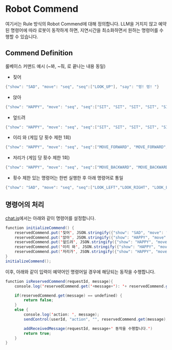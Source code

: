 # Robot Commend

여기서는 Rule 방식의 Robot Commend에 대해 정의합니다. LLM을 거치지 않고 예약된 명령어에 따라 로봇이 동작하게 하면, 지연시간을 최소화하면서 원하는 명령어를 수행할 수 있습니다.

## Commend Definition

룰베이스 커맨드 예시 (~봐, ~줘, 로 끝나는 내용 동일)

- 짖어
```java
{"show": "SAD", "move": "seq", "seq":["LOOK_UP"], "say": "멍! 멍! "}
```

- 앉아
```java
{"show": "HAPPY", "move": "seq", "seq":["SIT", "SIT", "SIT", "SIT", "SIT"], "say": "앉았어."}
```

- 엎드려

```java
{"show": "HAPPY", "move": "seq", "seq":["SIT", "SIT", "SIT", "SIT", "SIT"], "say": "엎드렸어."}
```

- 이리 와 (게임 당 횟수 제한 1회)

```java
{"show": "HAPPY", "move": "seq", "seq":["MOVE_FORWARD", "MOVE_FORWARD", "MOVE_FORWARD", "MOVE_FORWARD", "MOVE_FORWARD"], "say": "그쪽으로 갈게!"}
```

- 저리가 (게임 당 횟수 제한 1회)

```java
{"show": "HAPPY", "move": "seq", "seq":["MOVE_BACKWARD", "MOVE_BACKWARD", "MOVE_BACKWARD", "MOVE_BACKWARD", "MOVE_BACKWARD"], "say": "멀리 떨어질게!"}
```


- 횟수 제한 있는 명령어는 한번 실행한 후 아래 명령어로 통일

```java
{"show": "SAD", "move": "seq", "seq":["LOOK_LEFT","LOOK_RIGHT", "LOOK_LEFT", "LOOK_RIGHT" ], "say": "안돼. 그러지마."}
```

## 명령어의 처리

[chat.js](./html/chat.js)에서는 아래와 같이 명령어를 설정합니다.

```java
function initializeCommend() {
    reservedCommend.put('짖어', JSON.stringify({"show": "SAD", "move": "seq", "seq":["LOOK_UP"], "say": "멍! 멍! "}));
    reservedCommend.put('앉아', JSON.stringify({"show": "HAPPY", "move": "seq", "seq":["SIT", "SIT", "SIT", "SIT", "SIT"], "say": "앉았어."}));
    reservedCommend.put('엎드려', JSON.stringify({"show": "HAPPY", "move": "seq", "seq":["SIT", "SIT", "SIT", "SIT", "SIT"], "say": "엎드렸어."}));
    reservedCommend.put('이리 와', JSON.stringify({"show": "HAPPY", "move": "seq", "seq":["MOVE_FORWARD", "MOVE_FORWARD", "MOVE_FORWARD", "MOVE_FORWARD", "MOVE_FORWARD"], "say": "그쪽으로 갈게!"}));
    reservedCommend.put('저리가', JSON.stringify({"show": "HAPPY", "move": "seq", "seq":["MOVE_BACKWARD", "MOVE_BACKWARD", "MOVE_BACKWARD", "MOVE_BACKWARD", "MOVE_BACKWARD"], "say": "멀리 떨어질게!"}));    
}
initializeCommend();
```

이후, 아래와 같이 입력이 예약어인 명령어일 경우에 해당되는 동작을 수행합니다.

```java
function isReservedCommend(requestId, message){
    console.log('reservedCommend.get('+message+'): '+ reservedCommend.get(message));

    if(reservedCommend.get(message) == undefined) {        
        return false;
    }
    else {
        console.log('action: ', message);
        sendControl(userId, "action", "", reservedCommend.get(message), 0, requestId)

        addReceivedMessage(requestId, message+' 동작을 수행합니다.')
        return true;
    }    
}
```
